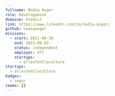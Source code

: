 ```yaml
---
fullname: Nadia Auger
role: Développeuse
domaine: Produit
link: https://www.linkedin.com/in/nadia-auger/
github: nadiaauger
missions:
  - start: 2021-08-30
    end: 2023-09-03
    status: independent
    employer: UT7
    startups:
      - ellesfontlaculture
startups:
  - ellesfontlaculture
badges:
  - segur
teams: []
---
```

